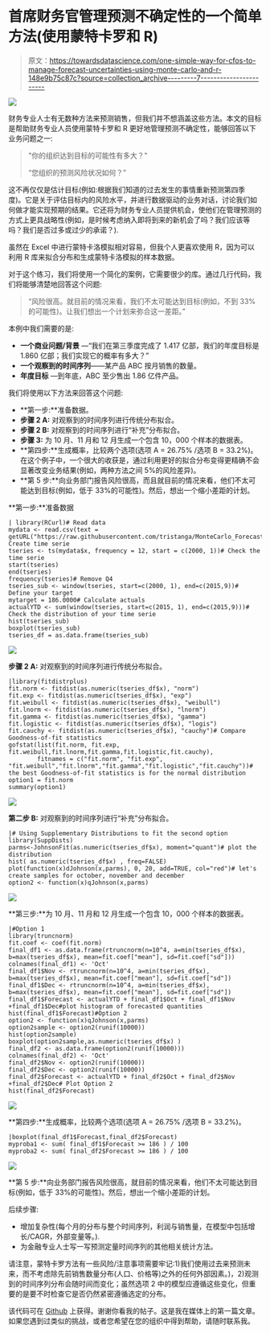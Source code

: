 # 首席财务官管理预测不确定性的一个简单方法(使用蒙特卡罗和 R)

> 原文：<https://towardsdatascience.com/one-simple-way-for-cfos-to-manage-forecast-uncertainties-using-monte-carlo-and-r-148e9b75c87c?source=collection_archive---------7----------------------->

![](img/82b9ca46c491aa45194be1f1cde65c0d.png)

财务专业人士有无数种方法来预测销售，但我们并不想涵盖这些方法。本文的目标是帮助财务专业人员使用蒙特卡罗和 R 更好地管理预测不确定性，能够回答以下业务问题之一:

> "你的组织达到目标的可能性有多大？"
> 
> “您组织的预测风险状况如何？”

这不再仅仅是估计目标(例如:根据我们知道的过去发生的事情重新预测第四季度)。它是关于评估目标内的风险水平，并进行数据驱动的业务对话，讨论我们如何做才能实现预期的结果。它还将为财务专业人员提供机会，使他们在管理预测的方式上更具战略性(例如，是时候考虑纳入即将到来的新机会了吗？我们应该等吗？我们是否过多或过少的承诺？).

虽然在 Excel 中进行蒙特卡洛模拟相对容易，但我个人更喜欢使用 R，因为可以利用 R 库来拟合分布和生成蒙特卡洛模拟的样本数据。

对于这个练习，我们将使用一个简化的案例，它需要很少的库。通过几行代码，我们将能够清楚地回答这个问题:

> “风险很高。就目前的情况来看，我们不太可能达到目标(例如，不到 33%的可能性)。让我们想出一个计划来弥合这一差距。”

本例中我们需要的是:

*   **一个商业问题/背景** —“我们在第三季度完成了 1.417 亿部，我们的年度目标是 1.860 亿部；我们实现它的概率有多大？”
*   **一个观察到的时间序列**——某产品 ABC 按月销售的数量。
*   **年度目标** —到年底，ABC 至少售出 1.86 亿件产品。

我们将使用以下方法来回答这个问题:

*   **第一步:**准备数据。
*   **步骤 2 A:** 对观察到的时间序列进行传统分布拟合。
*   **步骤 2 B:** 对观察到的时间序列进行“补充”分布拟合。
*   **步骤 3:** 为 10 月、11 月和 12 月生成一个包含 10，000 个样本的数据表。
*   **第四步:**生成概率，比较两个选项(选项 A = 26.75% /选项 B = 33.2%)。在这个例子中，一个很大的收获是，通过利用更好的拟合分布变得更精确不会显著改变业务结果(例如，两种方法之间 5%的风险差异)。
*   **第 5 步:**向业务部门报告风险很高，而且就目前的情况来看，他们不太可能达到目标(例如，低于 33%的可能性)。然后，想出一个缩小差距的计划。

**第一步:**准备数据

```
| library(RCurl)# Read data
mydata <- read.csv(text = getURL("https://raw.githubusercontent.com/tristanga/MonteCarlo_ForecastRisk/master/TS.csv"))# Create time serie
tseries <- ts(mydata$x, frequency = 12, start = c(2000, 1))# Check the time serie
start(tseries)
end(tseries)
frequency(tseries)# Remove Q4
tseries_sub <- window(tseries, start=c(2000, 1), end=c(2015,9))# Define your target
mytarget = 186.0000# Calculate actuals
actualYTD <- sum(window(tseries, start=c(2015, 1), end=c(2015,9)))# Check the distribution of your time serie
hist(tseries_sub)
boxplot(tseries_sub)
tseries_df = as.data.frame(tseries_sub)
```

![](img/2a556f5fb86adcdb52b5cf80d9f3ea01.png)

**步骤 2 A:** 对观察到的时间序列进行传统分布拟合。

```
|library(fitdistrplus)
fit.norm <- fitdist(as.numeric(tseries_df$x), "norm")
fit.exp <- fitdist(as.numeric(tseries_df$x), "exp")
fit.weibull <- fitdist(as.numeric(tseries_df$x), "weibull")
fit.lnorm <- fitdist(as.numeric(tseries_df$x), "lnorm")
fit.gamma <- fitdist(as.numeric(tseries_df$x), "gamma")
fit.logistic <- fitdist(as.numeric(tseries_df$x), "logis")
fit.cauchy <- fitdist(as.numeric(tseries_df$x), "cauchy")# Compare Goodness-of-fit statistics
gofstat(list(fit.norm, fit.exp, fit.weibull,fit.lnorm,fit.gamma,fit.logistic,fit.cauchy),
        fitnames = c("fit.norm", "fit.exp", "fit.weibull","fit.lnorm","fit.gamma","fit.logistic","fit.cauchy"))# the best Goodness-of-fit statistics is for the normal distribution
option1 = fit.norm
summary(option1)
```

![](img/3f8bdc83fc526e50a8022030c82cc5cd.png)

**第二步 B:** 对观察到的时间序列进行“补充”分布拟合。

```
|# Using Supplementary Distributions to fit the second option
library(SuppDists)
parms<-JohnsonFit(as.numeric(tseries_df$x), moment="quant")# plot the distribution
hist( as.numeric(tseries_df$x) , freq=FALSE)
plot(function(x)dJohnson(x,parms), 0, 20, add=TRUE, col="red")# let's create samples for october, november and december
option2 <- function(x)qJohnson(x,parms)
```

![](img/4797c5a01587ebe78429cc176dfe7d1b.png)

**第三步:**为 10 月、11 月和 12 月生成一个包含 10，000 个样本的数据表。

```
|#Option 1
library(truncnorm)
fit.coef <- coef(fit.norm)
final_df1 <- as.data.frame(rtruncnorm(n=10^4, a=min(tseries_df$x), b=max(tseries_df$x), mean=fit.coef["mean"], sd=fit.coef["sd"]))
colnames(final_df1) <- 'Oct'
final_df1$Nov <- rtruncnorm(n=10^4, a=min(tseries_df$x), b=max(tseries_df$x), mean=fit.coef["mean"], sd=fit.coef["sd"])
final_df1$Dec <- rtruncnorm(n=10^4, a=min(tseries_df$x), b=max(tseries_df$x), mean=fit.coef["mean"], sd=fit.coef["sd"])
final_df1$Forecast <- actualYTD + final_df1$Oct + final_df1$Nov +final_df1$Dec#plot histogram of forecasted quantities
hist(final_df1$Forecast)#Option 2
option2 <- function(x)qJohnson(x,parms)
option2sample <- option2(runif(10000))
hist(option2sample)
boxplot(option2sample,as.numeric(tseries_df$x) )
final_df2 <- as.data.frame(option2(runif(10000)))
colnames(final_df2) <- 'Oct'
final_df2$Nov <- option2(runif(10000))
final_df2$Dec <- option2(runif(10000))
final_df2$Forecast <- actualYTD + final_df2$Oct + final_df2$Nov +final_df2$Dec# Plot Option 2
hist(final_df2$Forecast)
```

![](img/7c15376b498077570834265e4f6303bc.png)

**第四步:**生成概率，比较两个选项(选项 A = 26.75% /选项 B = 33.2%)。

```
|boxplot(final_df1$Forecast,final_df2$Forecast)
myproba1 <- sum( final_df1$Forecast >= 186 ) / 100
myproba2 <- sum( final_df2$Forecast >= 186 ) / 100
```

![](img/7684f81a6e77b23d03d136bc09add1b5.png)

**第 5 步:**向业务部门报告风险很高，就目前的情况来看，他们不太可能达到目标(例如，低于 33%的可能性)。然后，想出一个缩小差距的计划。

后续步骤:

*   增加复杂性(每个月的分布与整个时间序列，利润与销售量，在模型中包括增长/CAGR，外部变量等。).
*   为金融专业人士写一写预测定量时间序列的其他相关统计方法。

请注意，蒙特卡罗方法有一些风险/注意事项需要牢记:1)我们使用过去来预测未来，而不考虑除先前销售数量分布(人口、价格等)之外的任何外部因素。)，2)观测到的时间序列分布会随时间而变化；虽然选项 2 中的模型应遵循这些变化，但重要的是要不时检查它是否仍然紧密遵循选定的分布。

该代码可在 [Github](https://github.com/tristanga/Managing-Forecast-Uncertainty-Monte-Carlo-R) 上获得。谢谢你看我的帖子。这是我在媒体上的第一篇文章。如果您遇到过类似的挑战，或者您希望在您的组织中得到帮助，请随时联系我。
